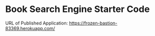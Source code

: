 # Book Search Engine Starter Code


URL of Published Application:
https://frozen-bastion-83369.herokuapp.com/
